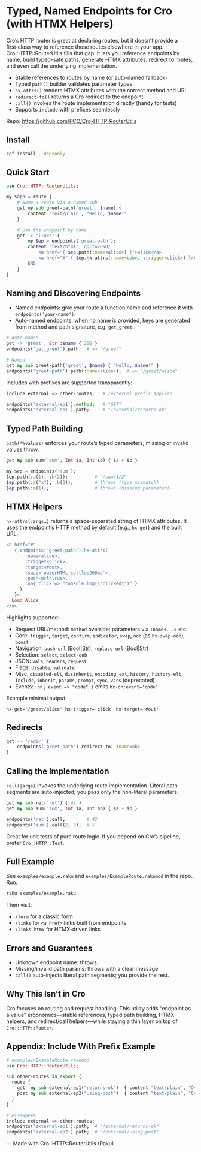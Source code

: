# Typed, Named Endpoints for Cro (with HTMX Helpers)

Cro’s HTTP router is great at declaring routes, but it doesn’t provide a first‑class way to reference those routes elsewhere in your app. Cro::HTTP::RouterUtils fills that gap: it lets you reference endpoints by name, build typed-safe paths, generate HTMX attributes, redirect to routes, and even call the underlying implementation.

- Stable references to routes by name (or auto‑named fallback)
- Typed `path()` builder validates parameter types
- `hx-attrs()` renders HTMX attributes with the correct method and URL
- `redirect-to()` returns a Cro redirect to the endpoint
- `call()` invokes the route implementation directly (handy for tests)
- Supports `include` with prefixes seamlessly

Repo: https://github.com/FCO/Cro-HTTP-RouterUtils

## Install

```bash
zef install --depsonly .
```

## Quick Start

```raku
use Cro::HTTP::RouterUtils;

my $app = route {
    # Name a route via a named sub
    get my sub greet-path('greet', $name) {
        content 'text/plain', "Hello, $name!"
    }

    # Use the endpoint by name
    get -> 'links' {
        my $ep = endpoints('greet-path');
        content 'text/html', qq:to/END/
            <a href="{ $ep.path(:name<alice>) }">alice</a>
            <a href="#" { $ep.hx-attrs(:name<bob>, :trigger<click>) }>bob</a>
        END
    }
}
```

## Naming and Discovering Endpoints

- Named endpoints: give your route a function name and reference it with `endpoints('your-name')`.
- Auto‑named endpoints: when no name is provided, keys are generated from method and path signature, e.g. `get_greet`.

```raku
# Auto-named
get -> 'greet', Str :$name { 200 }
endpoints('get_greet').path;  # => "/greet"

# Named
get my sub greet-path('greet', $name) { "Hello, $name!" }
endpoints('greet-path').path(:name<alice>);  # => "/greet/alice"
```

Includes with prefixes are supported transparently:

```raku
include external => other-routes;   # /external prefix applied

endpoints('external-ep1').method;   # "GET"
endpoints('external-ep1').path;     # "/external/returns-ok"
```

## Typed Path Building

`path(*%values)` enforces your route’s typed parameters; missing or invalid values throw.

```raku
get my sub sum('sum', Int $a, Int $b) { $a + $b }

my $ep = endpoints('sum');
$ep.path(:a(1), :b(2));          # "/sum/1/2"
$ep.path(:a("x"), :b(2));        # throws (type mismatch)
$ep.path(:a(1));                 # throws (missing parameter)
```

## HTMX Helpers

`hx-attrs(:args…)` returns a space-separated string of HTMX attributes. It uses the endpoint’s HTTP method by default (e.g., `hx-get`) and the built URL.

```raku
<a href="#"
   { endpoints('greet-path').hx-attrs(
       :name<alice>,
       :trigger<click>,
       :target<#out>,
       :swap<'outerHTML settle:200ms'>,
       :push-url<true>,
       :on{ click => "console.log(\"clicked\")" }
     )
   }>
  Load Alice
</a>
```

Highlights supported:
- Request URL/method: `method` override; parameters via `:name<...>` etc.
- Core: `trigger`, `target`, `confirm`, `indicator`, `swap`, `oob` (as `hx-swap-oob`), `boost`
- Navigation: `push-url` (Bool|Str), `replace-url` (Bool|Str)
- Selection: `select`, `select-oob`
- JSON: `vals`, `headers`, `request`
- Flags: `disable`, `validate`
- Misc: `disabled-elt`, `disinherit`, `encoding`, `ext`, `history`, `history-elt`, `include`, `inherit`, `params`, `prompt`, `sync`, `vars` (deprecated)
- Events: `:on{ event => "code" }` emits `hx-on:event='code'`

Example minimal output:
```
hx-get='/greet/alice' hx-trigger='click' hx-target='#out'
```

## Redirects

```raku
get -> 'redir' {
    endpoints('greet-path').redirect-to: :name<ok>
}
```

## Calling the Implementation

`call(|args)` invokes the underlying route implementation. Literal path segments are auto-injected; you pass only the non-literal parameters.

```raku
get my sub ret('ret') { 42 }
get my sub sum('sum', Int $a, Int $b) { $a + $b }

endpoints('ret').call;        # 42
endpoints('sum').call(2, 3);  # 5
```

Great for unit tests of pure route logic. If you depend on Cro’s pipeline, prefer `Cro::HTTP::Test`.

## Full Example

See `examples/example.raku` and `examples/ExampleRoute.rakumod` in the repo. Run:

```bash
raku examples/example.raku
```

Then visit:
- `/form` for a classic form
- `/links` for `<a href>` links built from endpoints
- `/links-htmx` for HTMX-driven links

## Errors and Guarantees

- Unknown endpoint name: throws.
- Missing/invalid path params: throws with a clear message.
- `call()` auto-injects literal path segments; you provide the rest.

## Why This Isn’t in Cro

Cro focuses on routing and request handling. This utility adds “endpoint as a value” ergonomics—stable references, typed path building, HTMX helpers, and redirect/call helpers—while staying a thin layer on top of `Cro::HTTP::Router`.

## Appendix: Include With Prefix Example

```raku
# examples/ExampleRoute.rakumod
use Cro::HTTP::RouterUtils;

sub other-routes is export {
  route {
    get  my sub external-ep1("returns-ok")  { content "text/plain", "OK" }
    post my sub external-ep2("using-post")  { content "text/plain", "OK" }
  }
}

# elsewhere
include external => other-routes;
endpoints('external-ep1').path;  # "/external/returns-ok"
endpoints('external-ep2').path;  # "/external/using-post"
```

—
Made with Cro::HTTP::RouterUtils (Raku).
